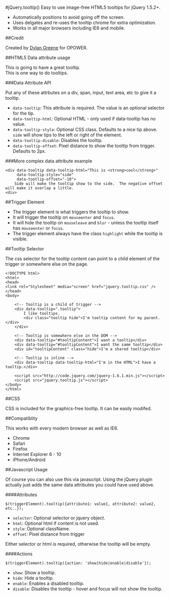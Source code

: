 #jQuery.tooltip()
Easy to use image-free HTML5 tooltips for jQuery 1.5.2+.

* Automatically positions to avoid going off the screen.
* Uses delgates and re-uses the tooltip chrome for extra optimization.
* Works in all major browsers including IE6 and mobile.

##Credit

Created by [Dylan Greene](http://http://github.com/dylang) for OPOWER.

##HTML5 Data attribute usage
    <div data-tooltip=".example">
        This is going to have a great tooltip.
        <div class="example hide">This is one way to do tooltips.<div>
    <div>

###Data Attribute API

Put any of these attrbutes on a div, span, input, text area, etc to give it a tooltip.

* `data-tooltip`: This attribute is required. The value is an optional selector for the tip.
* `data-tooltip-html`: Optional HTML - only used if data-tooltip has no value.
* `data-tooltip-style`: Optional CSS class.  Defaults to a nice tip above.  `side` will show tips to the left or right of the element.
* `data-tooltip-disable`: Disables the tooltip.
* `data-tooltip-offset`: Pixel distance to show the tooltip from trigger. Defaults to 2px.

###More complex data attribute example

    <div data-tooltip data-tooltip-html="This is <strong>cool</strong>"
         data-tooltip-style="side"
         data-tootlip-offset="-10">
        Side will make the tooltip show to the side.  The negative offset will make it overlap a little.
    <div>

##Trigger Element

* The trigger element is what triggers the tooltip to show.
* It will trigger the tooltip on `mouseenter` and `focus`.
* It will hide the tooltip on `mouseleave` and `blur` - unless the tooltip itself has `mouseenter` or `focus`.
* The trigger element always have the class `highlight` while the tooltip is visible.

##Tooltip Selector

The css selector for the tooltip content can point to a child element of the trigger or somewhere else on the page.

    <!DOCTYPE html>
    <html>
    <head>
    <link rel="Stylesheet" media="screen" href="jquery.tooltip.css" />
    </head>
    <body>

        <!-- Tooltip is a child of trigger -->
        <div data-tooltip=".tooltip">
            I like tooltips.
            <div class="tooltip hide">I'm tooltip content for my parent.</div>
        </div>

        <!-- Tooltip is somewhere else in the DOM -->
        <div data-tooltip="#tooltipContent">I want a tooltip</div>
        <div data-tooltip="#tooltipContent">I want the same tooltip</div>
        <div id="tooltipContent" class="hide">I'm a shared tooltip</div>

        <!-- Tooltip is inline -->
        <div data-tooltip data-tooltip-html="I'm in the HTML">I have a tooltip.</div>

        <script src="http://code.jquery.com/jquery-1.6.1.min.js"></script>
        <script src="jquery.tooltip.js"></script>
    </body>
    </html>

##CSS

CSS is included for the graphics-free tooltip.  It can be easily modifed.

##Compatiblity

This works with every modern browser as well as IE6.

* Chrome
* Safari
* Firefox
* Internet Explorer 6 - 10
* iPhone/Android

##Javascript Usage

Of course you can also use this via javascript.  Using the jQuery plugin actually just adds the same data attributes
you could have used above.

####Attributes

    $(triggerElement).tooltip({attribute1: value1, attribute2: value2, etc..});

* `selector`: Optional selector or jquery object.
* `html`: Optional html if content is not used.
* `style`: Optional className.
* `offset`: Pixel distance from trigger

Either selector or html is required, otherwise the tooltip will be empty.

####Actions

    $(triggerElement).tooltip({action: 'show|hide|enable|disable'});

* `show`: Show a tooltip.
* `hide`: Hide a tooltip.
* `enable`: Enables a disabled tooltip.
* `disable`: Disables the tooltip - hover and focus will not show the tooltip.